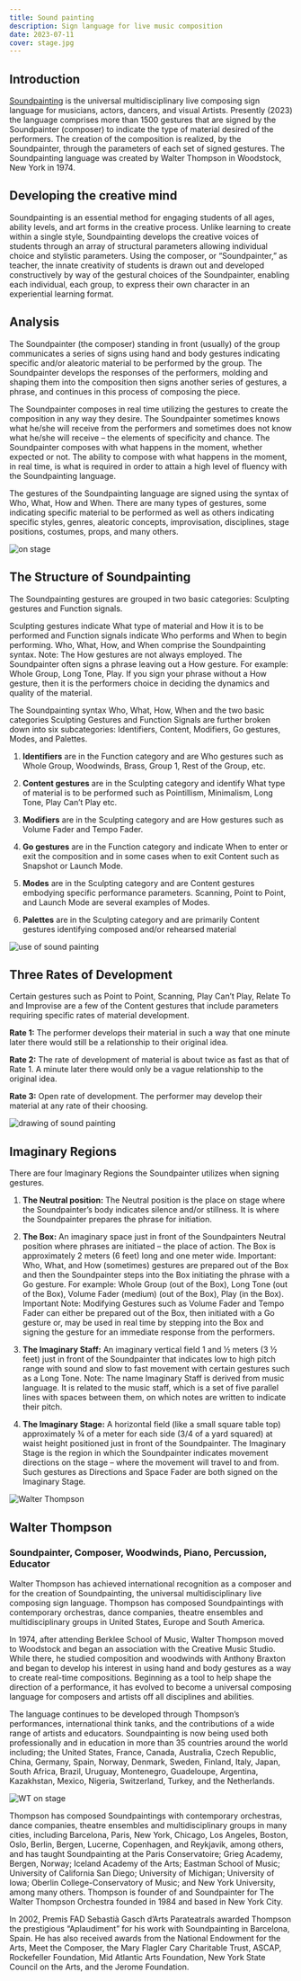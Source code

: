 ```yaml
---
title: Sound painting
description: Sign language for live music composition
date: 2023-07-11
cover: stage.jpg
---
```


## Introduction

[Soundpainting](http://www.soundpainting.com) is the universal multidisciplinary live composing sign language for musicians, actors, dancers, and visual Artists. Presently (2023) the language comprises more than 1500 gestures that are signed by the Soundpainter (composer) to indicate the type of material desired of the performers. The creation of the composition is realized, by the Soundpainter, through the parameters of each set of signed gestures. The Soundpainting language was created by Walter Thompson in Woodstock, New York in 1974.

## Developing the creative mind

Soundpainting is an essential method for engaging students of all ages, ability levels, and art forms in the creative process. Unlike learning to create within a single style, Soundpainting develops the creative voices of students through an array of structural parameters allowing individual choice and stylistic parameters. Using the composer, or “Soundpainter,” as teacher, the innate creativity of students is drawn out and developed constructively by way of the gestural choices of the Soundpainter, enabling each individual, each group, to express their own character in an experiential learning format.

<youtube-embed video="YJQf0MDsNaA" />

## Analysis

The Soundpainter (the composer) standing in front (usually) of the group communicates a series of signs using hand and body gestures indicating specific and/or aleatoric material to be performed by the group. The Soundpainter develops the responses of the performers, molding and shaping them into the composition then signs another series of gestures, a phrase, and continues in this process of composing the piece.

The Soundpainter composes in real time utilizing the gestures to create the composition in any way they desire. The Soundpainter sometimes knows what he/she will receive from the performers and sometimes does not know what he/she will receive – the elements of specificity and chance. The Soundpainter composes with what happens in the moment, whether expected or not. The ability to compose with what happens in the moment, in real time, is what is required in order to attain a high level of fluency with the Soundpainting language.

The gestures of the Soundpainting language are signed using the syntax of Who, What, How and When. There are many types of gestures, some indicating specific material to be performed as well as others indicating specific styles, genres, aleatoric concepts, improvisation, disciplines, stage positions, costumes, props, and many others.

![on stage](./12.jpg)

## The Structure of Soundpainting

The Soundpainting gestures are grouped in two basic categories: Sculpting gestures and Function signals.

Sculpting gestures indicate What type of material and How it is to be performed and Function signals indicate Who performs and When to begin performing. Who, What, How, and When comprise the Soundpainting syntax. Note: The How gestures are not always employed. The Soundpainter often signs a phrase leaving out a How gesture. For example: Whole Group, Long Tone, Play. If you sign your phrase without a How gesture, then it is the performers choice in deciding the dynamics and quality of the material.

The Soundpainting syntax Who, What, How, When and the two basic categories Sculpting Gestures and Function Signals are further broken down into six subcategories: Identifiers, Content, Modifiers, Go gestures, Modes, and Palettes.

1. **Identifiers** are in the Function category and are Who gestures such as Whole Group, Woodwinds, Brass, Group 1, Rest of the Group, etc.

2. **Content gestures** are in the Sculpting category and identify What type of material is to be performed such as Pointillism, Minimalism, Long Tone, Play Can’t Play etc.

3. **Modifiers** are in the Sculpting category and are How gestures such as Volume Fader and Tempo Fader.

4. **Go gestures** are in the Function category and indicate When to enter or exit the composition and in some cases when to exit Content such as Snapshot or Launch Mode.

5. **Modes** are in the Sculpting category and are Content gestures embodying specific performance parameters. Scanning, Point to Point, and Launch Mode are several examples of Modes.

6. **Palettes** are in the Sculpting category and are primarily Content gestures identifying composed and/or rehearsed material

![use of sound painting](./use.jpg)

## Three Rates of Development

Certain gestures such as Point to Point, Scanning, Play Can’t Play, Relate To and Improvise are a few of the Content gestures that include parameters requiring specific rates of material development.

**Rate 1:** The performer develops their material in such a way that one minute later there would still be a relationship to their original idea.

**Rate 2:** The rate of development of material is about twice as fast as that of Rate 1. A minute later there would only be a vague relationship to the original idea.

**Rate 3:** Open rate of development. The performer may develop their material at any rate of their choosing.

![drawing of sound painting](./draw.jpg)

## Imaginary Regions

There are four Imaginary Regions the Soundpainter utilizes when signing gestures.

1. **The Neutral position:** The Neutral position is the place on stage where the Soundpainter’s body indicates silence and/or stillness. It is where the Soundpainter prepares the phrase for initiation.

2. **The Box:** An imaginary space just in front of the Soundpainters Neutral position where phrases are initiated – the place of action. The Box is approximately 2 meters (6 feet) long and one meter wide. Important: Who, What, and How (sometimes) gestures are prepared out of the Box and then the Soundpainter steps into the Box initiating the phrase with a Go gesture. For example: Whole Group (out of the Box), Long Tone (out of the Box), Volume Fader (medium) (out of the Box), Play (in the Box). Important Note: Modifying Gestures such as Volume Fader and Tempo Fader can either be prepared out of the Box, then initiated with a Go gesture or, may be used in real time by stepping into the Box and signing the gesture for an immediate response from the performers.

3. **The Imaginary Staff:** An imaginary vertical field 1 and ½ meters (3 ½ feet) just in front of the Soundpainter that indicates low to high pitch range with sound and slow to fast movement with certain gestures such as a Long Tone. Note: The name Imaginary Staff is derived from music language. It is related to the music staff, which is a set of five parallel lines with spaces between them, on which notes are written to indicate their pitch.

4. **The Imaginary Stage:** A horizontal field (like a small square table top) approximately ¾ of a meter for each side (3/4 of a yard squared) at waist height positioned just in front of the Soundpainter. The Imaginary Stage is the region in which the Soundpainter indicates movement directions on the stage – where the movement will travel to and from. Such gestures as Directions and Space Fader are both signed on the Imaginary Stage.

![Walter Thompson](./walter.jpg)

## Walter Thompson

### Soundpainter, Composer, Woodwinds, Piano, Percussion, Educator

Walter Thompson has achieved international recognition as a composer and for the creation of Soundpainting, the universal multidisciplinary live composing sign language. Thompson has composed Soundpaintings with contemporary orchestras, dance companies, theatre ensembles and multidisciplinary groups in United States, Europe and South America.

In 1974, after attending Berklee School of Music, Walter Thompson moved to Woodstock and began an association with the Creative Music Studio. While there, he studied composition and woodwinds with Anthony Braxton and began to develop his interest in using hand and body gestures as a way to create real-time compositions. Beginning as a tool to help shape the direction of a performance, it has evolved to become a universal composing language for composers and artists off all disciplines and abilities.

The language continues to be developed through Thompson’s performances, international think tanks, and the contributions of a wide range of artists and educators. Soundpainting is now being used both professionally and in education in more than 35 countries around the world including; the United States, France, Canada, Australia, Czech Republic, China, Germany, Spain, Norway, Denmark, Sweden, Finland, Italy, Japan, South Africa, Brazil, Uruguay, Montenegro, Guadeloupe, Argentina, Kazakhstan, Mexico, Nigeria, Switzerland, Turkey, and the Netherlands.

![WT on stage](./perf.jpg)

Thompson has composed Soundpaintings with contemporary orchestras, dance companies, theatre ensembles and multidisciplinary groups in many cities, including Barcelona, Paris, New York, Chicago, Los Angeles, Boston, Oslo, Berlin, Bergen, Lucerne, Copenhagen, and Reykjavik, among others, and has taught Soundpainting at the Paris Conservatoire; Grieg Academy, Bergen, Norway; Iceland Academy of the Arts; Eastman School of Music; University of California San Diego; University of Michigan; University of Iowa; Oberlin College-Conservatory of Music; and New York University, among many others. Thompson is founder of and Soundpainter for The Walter Thompson Orchestra founded in 1984 and based in New York City.

In 2002, Premis FAD Sebastià Gasch d’Arts Parateatrals awarded Thompson the prestigious “Aplaudiment” for his work with Soundpainting in Barcelona, Spain. He has also received awards from the National Endowment for the Arts, Meet the Composer, the Mary Flagler Cary Charitable Trust, ASCAP, Rockefeller Foundation, Mid Atlantic Arts Foundation, New York State Council on the Arts, and the Jerome Foundation.
